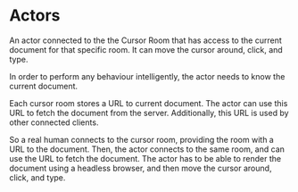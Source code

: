 # Actors

An actor connected to the the Cursor Room that has access to the current
document
for that specific room. It can move the cursor around, click, and type.

In order to perform any behaviour intelligently, the actor needs to know the
current document.

Each cursor room stores a URL to current document. The actor can use this URL to
fetch the document from the server.
Additionally, this URL is used by other connected clients.

So a real human connects to the cursor room, providing the room with a URL to
the document. Then, the actor connects to the same room, and can use the URL to
fetch the document. The actor has to be able to render the document using a
headless browser, and then move the cursor around, click, and type.
